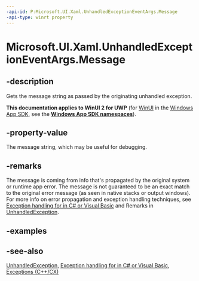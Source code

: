 ```yaml
---
-api-id: P:Microsoft.UI.Xaml.UnhandledExceptionEventArgs.Message
-api-type: winrt property
---
```


<!-- Property syntax
public string Message { get; }
-->

# Microsoft.UI.Xaml.UnhandledExceptionEventArgs.Message

## -description
Gets the message string as passed by the originating unhandled exception.

**This documentation applies to WinUI 2 for UWP** (for [WinUI](/windows/apps/winui/winui3/) in the [Windows App SDK](/windows/apps/windows-app-sdk/), see the **[Windows App SDK namespaces](/windows/windows-app-sdk/api/winrt/)**).

## -property-value
The message string, which may be useful for debugging.

## -remarks
The message is coming from info that's propagated by the original system or runtime app error. The message is not guaranteed to be an exact match to the original error message (as seen in native stacks or output windows). For more info on error propagation and exception handling techniques, see [Exception handling for    in C# or Visual Basic](/previous-versions/windows/apps/dn532194(v=win.10)) and Remarks in [UnhandledException](application_unhandledexception.md).

## -examples

## -see-also
[UnhandledException](application_unhandledexception.md), [Exception handling for    in C# or Visual Basic](/previous-versions/windows/apps/dn532194(v=win.10)), [Exceptions (C++/CX)](/cpp/cppcx/exceptions-c-cx)
